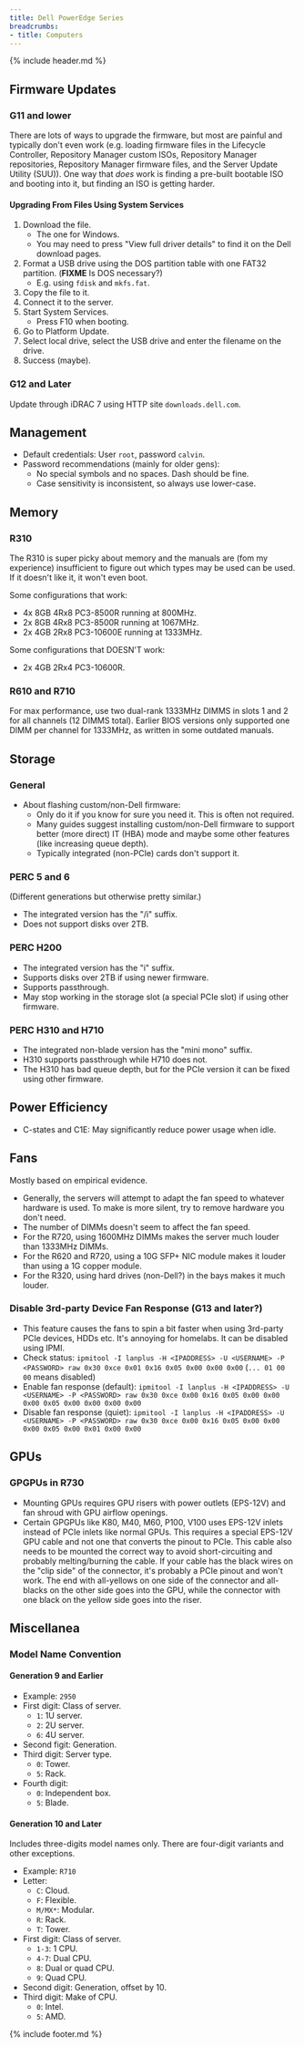 ```yaml
---
title: Dell PowerEdge Series
breadcrumbs:
- title: Computers
---
```

{% include header.md %}

## Firmware Updates

### G11 and lower

There are lots of ways to upgrade the firmware, but most are painful and typically don't even work (e.g. loading firmware files in the Lifecycle Controller, Repository Manager custom ISOs, Repository Manager repositories, Repository Manager firmware files, and the Server Update Utility (SUU)). One way that *does* work is finding a pre-built bootable ISO and booting into it, but finding an ISO is getting harder.

#### Upgrading From Files Using System Services

1. Download the file.
    - The one for Windows.
    - You may need to press "View full driver details" to find it on the Dell download pages.
1. Format a USB drive using the DOS partition table with one FAT32 partition. (**FIXME** Is DOS necessary?)
    - E.g. using `fdisk` and `mkfs.fat`.
1. Copy the file to it.
1. Connect it to the server.
1. Start System Services.
    - Press F10 when booting.
1. Go to Platform Update.
1. Select local drive, select the USB drive and enter the filename on the drive.
1. Success (maybe).

### G12 and Later

Update through iDRAC 7 using HTTP site `downloads.dell.com`.

## Management

- Default credentials: User `root`, password `calvin`.
- Password recommendations (mainly for older gens):
    - No special symbols and no spaces. Dash should be fine.
    - Case sensitivity is inconsistent, so always use lower-case.

## Memory

### R310

The R310 is super picky about memory and the manuals are (fom my experience) insufficient to figure out which types may be used can be used.
If it doesn't like it, it won't even boot.

Some configurations that work:
- 4x 8GB 4Rx8 PC3-8500R running at 800MHz.
- 2x 8GB 4Rx8 PC3-8500R running at 1067MHz.
- 2x 4GB 2Rx8 PC3-10600E running at 1333MHz.

Some configurations that DOESN'T work:
- 2x 4GB 2Rx4 PC3-10600R.

### R610 and R710

For max performance, use two dual-rank 1333MHz DIMMS in slots 1 and 2 for all channels (12 DIMMS total). Earlier BIOS versions only supported one DIMM per channel for 1333MHz, as written in some outdated manuals.

## Storage

### General

- About flashing custom/non-Dell firmware:
    - Only do it if you know for sure you need it. This is often not required.
    - Many guides suggest installing custom/non-Dell firmware to support better (more direct) IT (HBA) mode and maybe some other features (like increasing queue depth).
    - Typically integrated (non-PCIe) cards don't support it.

### PERC 5 and 6

(Different generations but otherwise pretty similar.)

- The integrated version has the "/i" suffix.
- Does not support disks over 2TB.

### PERC H200

- The integrated version has the "i" suffix.
- Supports disks over 2TB if using newer firmware.
- Supports passthrough.
- May stop working in the storage slot (a special PCIe slot) if using other firmware.

### PERC H310 and H710

- The integrated non-blade version has the "mini mono" suffix.
- H310 supports passthrough while H710 does not.
- The H310 has bad queue depth, but for the PCIe version it can be fixed using other firmware.

## Power Efficiency

- C-states and C1E: May significantly reduce power usage when idle.

## Fans

Mostly based on empirical evidence.

- Generally, the servers will attempt to adapt the fan speed to whatever hardware is used. To make is more silent, try to remove hardware you don't need.
- The number of DIMMs doesn't seem to affect the fan speed.
- For the R720, using 1600MHz DIMMs makes the server much louder than 1333MHz DIMMs.
- For the R620 and R720, using a 10G SFP+ NIC module makes it louder than using a 1G copper module.
- For the R320, using hard drives (non-Dell?) in the bays makes it much louder.

### Disable 3rd-party Device Fan Response (G13 and later?)

- This feature causes the fans to spin a bit faster when using 3rd-party PCIe devices, HDDs etc. It's annoying for homelabs. It can be disabled using IPMI.
- Check status: `ipmitool -I lanplus -H <IPADDRESS> -U <USERNAME> -P <PASSWORD> raw 0x30 0xce 0x01 0x16 0x05 0x00 0x00 0x00` (`... 01 00 00` means disabled)
- Enable fan response (default): `ipmitool -I lanplus -H <IPADDRESS> -U <USERNAME> -P <PASSWORD> raw 0x30 0xce 0x00 0x16 0x05 0x00 0x00 0x00 0x05 0x00 0x00 0x00 0x00`
- Disable fan response (quiet): `ipmitool -I lanplus -H <IPADDRESS> -U <USERNAME> -P <PASSWORD> raw 0x30 0xce 0x00 0x16 0x05 0x00 0x00 0x00 0x05 0x00 0x01 0x00 0x00`

## GPUs

### GPGPUs in R730

- Mounting GPUs requires GPU risers with power outlets (EPS-12V) and fan shroud with GPU airflow openings.
- Certain GPGPUs like K80, M40, M60, P100, V100 uses EPS-12V inlets instead of PCIe inlets like normal GPUs. This requires a special EPS-12V GPU cable and not one that converts the pinout to PCIe. This cable also needs to be mounted the correct way to avoid short-circuiting and probably melting/burning the cable. If your cable has the black wires on the "clip side" of the connector, it's probably a PCIe pinout and won't work. The end with all-yellows on one side of the connector and all-blacks on the other side goes into the GPU, while the connector with one black on the yellow side goes into the riser.

## Miscellanea

### Model Name Convention

#### Generation 9 and Earlier

- Example: `2950`
- First digit: Class of server.
    - `1`: 1U server.
    - `2`: 2U server.
    - `6`: 4U server.
- Second figit: Generation.
- Third digit: Server type.
    - `0`: Tower.
    - `5`: Rack.
- Fourth digit:
    - `0`: Independent box.
    - `5`: Blade.

#### Generation 10 and Later

Includes three-digits model names only.
There are four-digit variants and other exceptions.

- Example: `R710`
- Letter:
    - `C`: Cloud.
    - `F`: Flexible.
    - `M/MX*`: Modular.
    - `R`: Rack.
    - `T`: Tower.
- First digit: Class of server.
    - `1-3`: 1 CPU.
    - `4-7`: Dual CPU.
    - `8`: Dual or quad CPU.
    - `9`: Quad CPU.
- Second digit: Generation, offset by 10.
- Third digit: Make of CPU.
    - `0`: Intel.
    - `5`: AMD.

{% include footer.md %}
